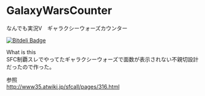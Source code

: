 GalaxyWarsCounter
=================

なんでも実況V　ギャラクシーウォーズカウンター


[![Bitdeli Badge](https://d2weczhvl823v0.cloudfront.net/kikakubu-ksg/galaxywarscounter/trend.png)](https://bitdeli.com/free "Bitdeli Badge")

What is this  
SFC制覇スレでやってたギャラクシーウォーズで面数が表示されない不親切設計だったので作った。  



参照  
http://www35.atwiki.jp/sfcall/pages/316.html
